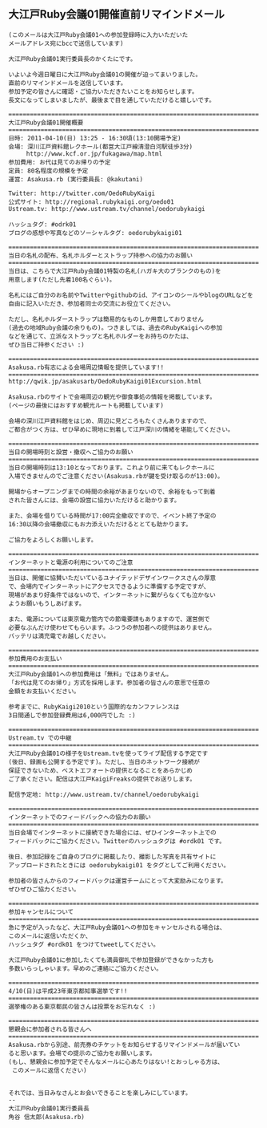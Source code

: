## 大江戸Ruby会議01開催直前リマインドメール

    (このメールは大江戸Ruby会議01への参加登録時に入力いただいた
    メールアドレス宛にbccで送信しています)
    
    大江戸Ruby会議01実行委員長のかくたにです。
    
    いよいよ今週日曜日に大江戸Ruby会議01の開催が迫ってまいりました。
    直前のリマインドメールを送信しています。
    参加予定の皆さんに確認・ご協力いただきたいことをお知らせします。
    長文になってしまいましたが、最後まで目を通していただけると嬉しいです。
    
    ======================================================================
    大江戸Ruby会議01開催概要
    ======================================================================
    日時: 2011-04-10(日) 13:25 - 16:30頃(13:10開場予定)
    会場: 深川江戸資料館レクホール(都営大江戸線清澄白河駅徒歩3分)
         http://www.kcf.or.jp/fukagawa/map.html
    参加費用: お代は見てのお帰りの予定
    定員: 80名程度の規模を予定
    運営: Asakusa.rb (実行委員長: @kakutani)
    
    Twitter: http://twitter.com/OedoRubyKaigi
    公式サイト: http://regional.rubykaigi.org/oedo01
    Ustream.tv: http://www.ustream.tv/channel/oedorubykaigi
    
    ハッシュタグ: #odrk01
    ブログの感想や写真などのソーシャルタグ: oedorubykaigi01
    
    ======================================================================
    当日の名札の配布、名札ホルダーとストラップ持参への協力のお願い
    ======================================================================
    当日は、こちらで大江戸Ruby会議01特製の名札(ハガキ大のブランクのもの)を
    用意します(ただし先着100名ぐらい)。
    
    名札にはご自分のお名前やTwitterやgithubのid、アイコンのシールやblogのURLなどを
    自由に記入いただき、参加者同士の交流にお役立てください。
    
    ただし、名札ホルダーストラップは簡易的なものしか用意しておりません
    (過去の地域Ruby会議の余りもの)。つきましては、過去のRubyKaigiへの参加
    などを通じて、立派なストラップと名札ホルダーをお持ちのかたは、
    ぜひ当日ご持参ください :)
    
    ======================================================================
    Asakusa.rb有志による会場周辺情報を提供しています!!
    ======================================================================
    http://qwik.jp/asakusarb/OedoRubyKaigi01Excursion.html
    
    Asakusa.rbのサイトで会場周辺の観光や御食事処の情報を掲載しています。
    (ページの最後にはおすすめ観光ルートも掲載しています)
    
    会場の深川江戸資料館をはじめ、周辺に見どころもたくさんありますので、
    ご都合がつく方は、ぜひ早めに現地に到着して江戸深川の情緒を堪能してください。
    
    ======================================================================
    当日の開場時刻と設営・撤収へご協力のお願い
    ======================================================================
    当日の開場時刻は13:10となっております。これより前に来てもレクホールに
    入場できませんのでご注意ください(Asakusa.rbが鍵を受け取るのが13:00)。
    
    開場からオープニングまでの時間の余裕があまりないので、余裕をもって到着
    された皆さんには、会場の設営に協力いただけると助かります。
    
    また、会場を借りている時間が17:00完全撤収ですので、イベント終了予定の
    16:30以降の会場撤収にもお力添えいただけるととても助かります。
    
    ご協力をよろしくお願いします。
    
    ======================================================================
    インターネットと電源の利用についてのご注意
    ======================================================================
    当日は、開催に協賛いただいているユナイテッドデザインワークスさんの厚意
    で、会場内でインターネットにアクセスできるように準備する予定ですが、
    現場があまり好条件ではないので、インターネットに繋がらなくても泣かない
    ようお願いもうしあげます。
    
    また、電源については東京電力管内での節電要請もありますので、運営側で
    必要なぶんだけ使わせてもらいます。ふつうの参加者への提供はありません。
    バッテリは満充電でお越しください。
    
    ======================================================================
    参加費用のお支払い
    ======================================================================
    大江戸Ruby会議01への参加費用は「無料」ではありません。
    「お代は見てのお帰り」方式を採用します。参加者の皆さんの意思で任意の
    金額をお支払いください。
    
    参考までに、RubyKaigi2010という国際的なカンファレンスは
    3日間通しで参加登録費用は6,000円でした :)
    
    ======================================================================
    Ustream.tv での中継
    ======================================================================
    大江戸Ruby会議01の様子をUstream.tvを使ってライブ配信する予定です
    (後日、録画も公開する予定です)。ただし、当日のネットワーク接続が
    保証できないため、ベストエフォートの提供となることをあらかじめ
    ご了承ください。配信は大江戸KaigiFreaksの提供でお送りします。
    
    配信予定地: http://www.ustream.tv/channel/oedorubykaigi
    
    ======================================================================
    インターネットでのフィードバックへの協力のお願い
    ======================================================================
    当日会場でインターネットに接続できた場合には、ぜひインターネット上での
    フィードバックにご協力ください。Twitterのハッシュタグは #ordk01 です。
    
    後日、参加記録をご自身のブログに掲載したり、撮影した写真を共有サイトに
    アップロードされたときには oedorubykaigi01 をタグとしてご利用ください。
    
    参加者の皆さんからのフィードバックは運営チームにとって大変励みになります。
    ぜひぜひご協力ください。
    
    ======================================================================
    参加キャンセルについて
    ======================================================================
    急に予定が入ったなど、大江戸Ruby会議01への参加をキャンセルされる場合は、
    このメールに返信いただくか、
    ハッシュタグ #ordk01 をつけてtweetしてください。
    
    大江戸Ruby会議01に参加したくても満員御礼で参加登録ができなかった方も
    多数いらっしゃいます。早めのご連絡にご協力ください。
    
    ======================================================================
    4/10(日)は平成23年東京都知事選挙です!!
    ======================================================================
    選挙権のある東京都民の皆さんは投票をお忘れなく :)
    
    ======================================================================
    懇親会に参加者される皆さんへ
    ======================================================================
    Asakusa.rbから別途、前売券のチケットをお知らせするリマインドメールが届いてい
    ると思います。会場での提示のご協力をお願いします。
    (もし、懇親会に参加予定でそんなメールに心あたりはない!とおっしゃる方は、
     このメールに返信ください)
    
    
    それでは、当日みなさんとお会いできることを楽しみにしています。
    --
    大江戸Ruby会議01実行委員長
    角谷 信太郎(Asakusa.rb)


